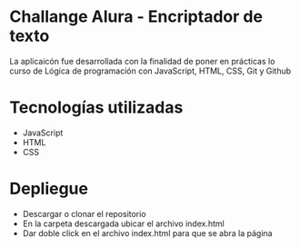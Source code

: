 # Challange Alura - Encriptador de texto
La aplicaicón fue desarrollada con la finalidad de poner en prácticas lo curso de Lógica de programación con JavaScript, HTML, CSS, Git y Github

# Tecnologías utilizadas
* JavaScript
* HTML
* CSS

# Depliegue
* Descargar o clonar el repositorio
* En la carpeta descargada ubicar el archivo index.html
* Dar doble click en el archivo index.html para que se abra la página
